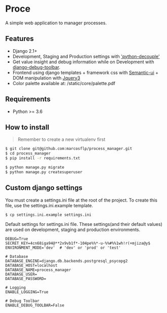# Proce

A simple web application to manager processes. 


## Features

- Django 2.1+
- Development, Staging and Production settings with ['python-decouple'](https://pypi.org/project/python-decouple/)
- Get value insight and debug information while on Development with [django-debug-toolbar](https://django-debug-toolbar.readthedocs.org). 
- Frontend using django templates + framework css with [Semantic-ui](https://semantic-ui.com/) + DOM manipulation with [Jquery3](http://api.jquery.com/)
- Color palette available at: /static/core/palette.pdf


## Requirements

- Python >= 3.6


## How to install

> Remember to create a new virtualenv first

```bash
$ git clone git@github.com:marcosflp/process_manager.git
$ cd process_manager
$ pip install -r requirements.txt

$ python manage.py migrate
$ python manage.py createsuperuser
```


## Custom django settings

You must create a settings.ini file at the root of the project. To create this file, use the settings.ini.example template.

```
$ cp settings.ini.example settings.ini 
```

Default settings for settings.ini file.
These settings(and their default values) are used on development, staging and production environments.

```
DEBUG=True
SECRET_KEY=4cn68iga94@**2x9vb1f*-104pe%%*-u-%%#%%1wh!r(+mjiza@y$
ENVIRONMENT_MODE='dev'  # 'dev' or 'prod' or 'test'

# Database
DATABASE_ENGINE=django.db.backends.postgresql_psycopg2
DATABASE_HOST=localhost
DATABASE_NAME=process_manager
DATABASE_USER=
DATABASE_PASSWORD=

# Logging
ENABLE_LOGGING=True

# Debug Toolbar
ENABLE_DEBUG_TOOLBAR=False
```
